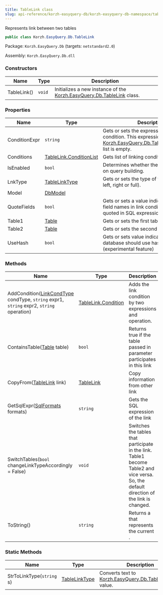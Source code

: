 ```yaml
---
title: TableLink class
slug: api-reference/korzh-easyquery-db/korzh-easyquery-db-namespace/tablelink-class
---
```

Represents link between two tables
```csharp
public class Korzh.EasyQuery.Db.TableLink

```
Package: `Korzh.EasyQuery.Db` (targets: `netstandard2.0`)

Assembly: `Korzh.EasyQuery.Db.dll`

### Constructors

| Name | Type | Description | 
| --- | --- | --- | 
| TableLink() | `void` | Initializes a new instance of the [Korzh.EasyQuery.Db.TableLink](api-reference/korzh-easyquery-db/korzh-easyquery-db-namespace/tablelink-class) class. | 


### Properties

| Name | Type | Description | 
| --- | --- | --- | 
| ConditionExpr | `string` | Gets or sets the expression of link condition.  This expression will be used if [Korzh.EasyQuery.Db.TableLink.Conditions](api-reference/korzh-easyquery-db/korzh-easyquery-db-namespace/tablelink-class) list is empty. | 
| Conditions | [TableLink.ConditionList](api-reference/korzh-easyquery-db/korzh-easyquery-db-namespace/tablelink-conditionlist-class) | Gets list of linking conditions. | 
| IsEnabled | `bool` | Determines whether the link can be used on query building. | 
| LnkType | [TableLinkType](api-reference/korzh-easyquery-db/korzh-easyquery-db-namespace/tablelinktype-enum) | Gets or sets the type of the link (inner, left, right or full). | 
| Model | [DbModel](api-reference/korzh-easyquery-db/korzh-easyquery-db-namespace/dbmodel-class) |  | 
| QuoteFields | `bool` | Gets or sets a value indicating whether field names in link conditions should be quoted in SQL expressions. | 
| Table1 | [Table](api-reference/korzh-easyquery-db/korzh-easyquery-db-namespace/table-class) | Gets or sets the first table of the link. | 
| Table2 | [Table](api-reference/korzh-easyquery-db/korzh-easyquery-db-namespace/table-class) | Gets or sets the second table of the link. | 
| UseHash | `bool` | Gets or sets value indicating wether database should use hash join algorithm  (experimental feature) | 


### Methods

| Name | Type | Description | 
| --- | --- | --- | 
| AddCondition([LinkCondType](api-reference/korzh-easyquery-db/korzh-easyquery-db-namespace/linkcondtype-enum) condType, `string` expr1, `string` expr2, `string` operation) | [TableLink.Condition](api-reference/korzh-easyquery-db/korzh-easyquery-db-namespace/tablelink-condition-class) | Adds the link condition by two expressions and operation. | 
| ContainsTable([Table](api-reference/korzh-easyquery-db/korzh-easyquery-db-namespace/table-class) table) | `bool` | Returns true if the table passed in parameter participates in this link | 
| CopyFrom([TableLink](api-reference/korzh-easyquery-db/korzh-easyquery-db-namespace/tablelink-class) link) | [TableLink](api-reference/korzh-easyquery-db/korzh-easyquery-db-namespace/tablelink-class) | Copy information from other link | 
| GetSqlExpr([SqlFormats](api-reference/korzh-easyquery-db/korzh-easyquery-db-namespace/sqlformats-class) formats) | `string` | Gets the SQL expression of the link | 
| SwitchTables(`bool` changeLinkTypeAccordingly = False) | `void` | Switches the tables that participate in the link. Table1 become Table2 and vice versa.  So, the default direction of the link is changed. | 
| ToString() | `string` | Returns a <see cref="T:System.String"></see> that represents the current <see cref="T:System.Object"></see>. | 


### Static Methods

| Name | Type | Description | 
| --- | --- | --- | 
| StrToLinkType(`string` s) | [TableLinkType](api-reference/korzh-easyquery-db/korzh-easyquery-db-namespace/tablelinktype-enum) | Converts text to [Korzh.EasyQuery.Db.TableLinkType](api-reference/korzh-easyquery-db/korzh-easyquery-db-namespace/tablelinktype-enum) value. |